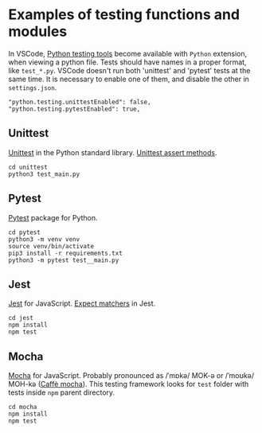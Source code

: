 # Examples of testing functions and modules

 In VSCode, [Python testing tools](https://code.visualstudio.com/docs/python/testing) become available with `Python` extension, when viewing a python file. Tests should have names in a proper format, like `test_*.py`. VSCode doesn't run both 'unittest' and 'pytest' tests at the same time. It is necessary to enable one of them, and disable the other in `settings.json`.

 ```
"python.testing.unittestEnabled": false,
"python.testing.pytestEnabled": true,
 ```

## Unittest
[Unittest](https://docs.python.org/3/library/unittest.html#basic-example) in the Python standard library. [Unittest assert methods](https://docs.python.org/3/library/unittest.html#assert-methods).

```
cd unittest
python3 test_main.py
```
## Pytest
[Pytest](https://docs.pytest.org/en/stable/getting-started.html#getstarted) package for Python.
```
cd pytest
python3 -m venv venv
source venv/bin/activate
pip3 install -r requirements.txt
python3 -m pytest test__main.py
```
## Jest
[Jest](https://jestjs.io/) for JavaScript. [Expect matchers](https://jestjs.io/docs/expect) in Jest.

```
cd jest
npm install
npm test
```
## Mocha
[Mocha](https://mochajs.org/) for JavaScript. Probably pronounced as /ˈmɒkə/ MOK-ə or /ˈmoʊkə/ MOH-kə ([Caffè mocha](https://en.wikipedia.org/wiki/Caff%C3%A8_mocha)). This testing framework looks for `test` folder with tests inside `npm` parent directory.

```
cd mocha
npm install
npm test
```